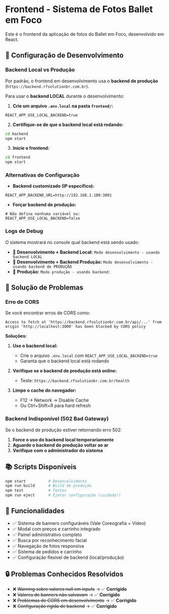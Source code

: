 # Frontend - Sistema de Fotos Ballet em Foco

Este é o frontend da aplicação de fotos do Ballet em Foco, desenvolvido em React.

## 🚀 Configuração de Desenvolvimento

### Backend Local vs Produção

Por padrão, o frontend em desenvolvimento usa o **backend de produção** (`https://backend.rfsolutionbr.com.br`). 

Para usar o **backend LOCAL** durante o desenvolvimento:

1. **Crie um arquivo `.env.local` na pasta `frontend/`:**
```env
REACT_APP_USE_LOCAL_BACKEND=true
```

2. **Certifique-se de que o backend local está rodando:**
```bash
cd backend
npm start
```

3. **Inicie o frontend:**
```bash
cd frontend
npm start
```

### Alternativas de Configuração

- **Backend customizado (IP específico):**
```env
REACT_APP_BACKEND_URL=http://192.168.1.100:3001
```

- **Forçar backend de produção:**
```env
# Não defina nenhuma variável ou:
REACT_APP_USE_LOCAL_BACKEND=false
```

### Logs de Debug

O sistema mostrará no console qual backend está sendo usado:

- 🔧 **Desenvolvimento + Backend Local:** `Modo desenvolvimento - usando backend LOCAL`
- 🔧 **Desenvolvimento + Backend Produção:** `Modo desenvolvimento - usando backend de PRODUÇÃO`
- 🚀 **Produção:** `Modo produção - usando backend:`

## 🔧 Solução de Problemas

### Erro de CORS

Se você encontrar erros de CORS como:
```
Access to fetch at 'https://backend.rfsolutionbr.com.br/api/...' from origin 'http://localhost:3000' has been blocked by CORS policy
```

**Soluções:**

1. **Use o backend local:**
   - Crie o arquivo `.env.local` com `REACT_APP_USE_LOCAL_BACKEND=true`
   - Garanta que o backend local está rodando

2. **Verifique se o backend de produção está online:**
   - Teste: `https://backend.rfsolutionbr.com.br/health`

3. **Limpe o cache do navegador:**
   - F12 → Network → Disable Cache
   - Ou Ctrl+Shift+R para hard refresh

### Backend Indisponível (502 Bad Gateway)

Se o backend de produção estiver retornando erro 502:

1. **Force o uso do backend local temporariamente**
2. **Aguarde o backend de produção voltar ao ar**
3. **Verifique com o administrador do sistema**

## 📚 Scripts Disponíveis

```bash
npm start          # Desenvolvimento
npm run build      # Build de produção
npm test           # Testes
npm run eject      # Ejetar configuração (cuidado!)
```

## 🌟 Funcionalidades

- ✅ Sistema de banners configuráveis (Vale Coreografia + Vídeo)
- ✅ Modal com preços e carrinho integrado
- ✅ Painel administrativo completo
- ✅ Busca por reconhecimento facial
- ✅ Navegação de fotos responsiva
- ✅ Sistema de pedidos e carrinho
- ✅ Configuração flexível de backend (local/produção)

## 🔒 Problemas Conhecidos Resolvidos

- ❌ ~~Warning sobre valores null em inputs~~ → ✅ **Corrigido**
- ❌ ~~Valores de banners não salvavam~~ → ✅ **Corrigido**  
- ❌ ~~Problemas de CORS em desenvolvimento~~ → ✅ **Corrigido**
- ❌ ~~Configuração rígida de backend~~ → ✅ **Corrigido** 